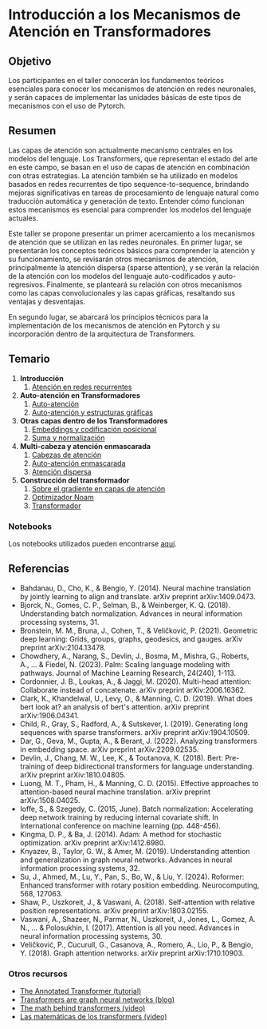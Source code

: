 # Introducción a los Mecanismos de Atención en Transformadores

## Objetivo
Los participantes en el taller conocerán los fundamentos teóricos esenciales para conocer los mecanismos de atención en redes neuronales, y serán capaces de implementar las unidades básicas de este tipos de mecanismos con el uso de Pytorch.

## Resumen
Las capas de atención son actualmente mecanismo centrales en los modelos del lenguaje. Los Transformers, que representan el estado del arte en este campo, se basan en el uso de capas de atención en combinación con otras estrategias. La atención también se ha utilizado en modelos basados en redes recurrentes de tipo sequence-to-sequence, brindando mejoras significativas en tareas de procesamiento de lenguaje natural como traducción automática y generación de texto. Entender cómo funcionan estos mecanismos es esencial para comprender los modelos del lenguaje actuales.

Este taller se propone presentar un primer acercamiento a los mecanismos de atención que se utilizan en las redes neuronales. En primer lugar, se presentarán los conceptos teóricos básicos para comprender la atención y su funcionamiento, se revisarán otros mecanismos de atención, principalmente la atención dispersa (sparse attention), y se verán la relación de la atención con los modelos del lenguaje auto-codificados y auto-regresivos. Finalmente, se planteará su relación con otros mecanismos como las capas convolucionales y las capas gráficas, resaltando sus ventajas y desventajas.

En segundo lugar, se abarcará los principios técnicos para la implementación de los mecanismos de atención en Pytorch y su incorporación dentro de la arquitectura de Transformers.

## Temario

1. <b>Introducción</b>
    1. [Atención en redes recurrentes](https://victormijangosdelacruz.github.io/MecanismosAtencion/html/01RNNAtenttion.html)
2. <b>Auto-atención en Transformadores</b>
    1. [Auto-atención](https://victormijangosdelacruz.github.io/MecanismosAtencion/html/02SelfAttention.html)
    2. [Auto-atención y estructuras gráficas](https://victormijangosdelacruz.github.io/MecanismosAtencion/html/03GraphAttention.html)
3. <b>Otras capas dentro de los Transformadores</b>
    1. [Embeddings y codificación posicional](https://victormijangosdelacruz.github.io/MecanismosAtencion/html/04Encoding.html)
    2. [Suma y normalización](https://victormijangosdelacruz.github.io/MecanismosAtencion/html/05Normalization.html)
4. <b>Multi-cabeza y atención enmascarada</b>
    1. [Cabezas de atención](https://victormijangosdelacruz.github.io/MecanismosAtencion/html/06AttentionHead.html)
    2. [Auto-atención enmascarada](https://victormijangosdelacruz.github.io/MecanismosAtencion/html/07MaskedAttention.html)
    3. [Atención dispersa](https://victormijangosdelacruz.github.io/MecanismosAtencion/html/07bSparseAtt.html)
9. <b>Construcción del transformador</b>
    1. [Sobre el gradiente en capas de atención](https://victormijangosdelacruz.github.io/MecanismosAtencion/html/08aGradientAtt.html)
    2. [Optimizador Noam](https://victormijangosdelacruz.github.io/MecanismosAtencion/html/08Noam.html)
    3. [Transformador](https://victormijangosdelacruz.github.io/MecanismosAtencion/html/09FullTranformer.html)

### Notebooks

Los notebooks utilizados pueden encontrarse [aquí](https://victormijangosdelacruz.github.io/MecanismosAtencion/Notebooks/).

## Referencias

- Bahdanau, D., Cho, K., & Bengio, Y. (2014). Neural machine translation by jointly learning to align and translate. arXiv preprint arXiv:1409.0473.
- Bjorck, N., Gomes, C. P., Selman, B., & Weinberger, K. Q. (2018). Understanding batch normalization. Advances in neural information processing systems, 31.
- Bronstein, M. M., Bruna, J., Cohen, T., & Veličković, P. (2021). Geometric deep learning: Grids, groups, graphs, geodesics, and gauges. arXiv preprint arXiv:2104.13478.
- Chowdhery, A., Narang, S., Devlin, J., Bosma, M., Mishra, G., Roberts, A., ... & Fiedel, N. (2023). Palm: Scaling language modeling with pathways. Journal of Machine Learning Research, 24(240), 1-113.
- Cordonnier, J. B., Loukas, A., & Jaggi, M. (2020). Multi-head attention: Collaborate instead of concatenate. arXiv preprint arXiv:2006.16362.
- Clark, K., Khandelwal, U., Levy, O., & Manning, C. D. (2019). What does bert look at? an analysis of bert's attention. arXiv preprint arXiv:1906.04341.
- Child, R., Gray, S., Radford, A., & Sutskever, I. (2019). Generating long sequences with sparse transformers. arXiv preprint arXiv:1904.10509.
- Dar, G., Geva, M., Gupta, A., & Berant, J. (2022). Analyzing transformers in embedding space. arXiv preprint arXiv:2209.02535.
- Devlin, J., Chang, M. W., Lee, K., & Toutanova, K. (2018). Bert: Pre-training of deep bidirectional transformers for language understanding. arXiv preprint arXiv:1810.04805.
- Luong, M. T., Pham, H., & Manning, C. D. (2015). Effective approaches to attention-based neural machine translation. arXiv preprint arXiv:1508.04025.
- Ioffe, S., & Szegedy, C. (2015, June). Batch normalization: Accelerating deep network training by reducing internal covariate shift. In International conference on machine learning (pp. 448-456).
- Kingma, D. P., & Ba, J. (2014). Adam: A method for stochastic optimization. arXiv preprint arXiv:1412.6980.
- Knyazev, B., Taylor, G. W., & Amer, M. (2019). Understanding attention and generalization in graph neural networks. Advances in neural information processing systems, 32.
- Su, J., Ahmed, M., Lu, Y., Pan, S., Bo, W., & Liu, Y. (2024). Roformer: Enhanced transformer with rotary position embedding. Neurocomputing, 568, 127063.
- Shaw, P., Uszkoreit, J., & Vaswani, A. (2018). Self-attention with relative position representations. arXiv preprint arXiv:1803.02155.
- Vaswani, A., Shazeer, N., Parmar, N., Uszkoreit, J., Jones, L., Gomez, A. N., ... & Polosukhin, I. (2017). Attention is all you need. Advances in neural information processing systems, 30.
- Veličković, P., Cucurull, G., Casanova, A., Romero, A., Lio, P., & Bengio, Y. (2018). Graph attention networks. arXiv preprint arXiv:1710.10903.

### Otros recursos

- [The Annotated Transformer (tutorial)](https://nlp.seas.harvard.edu/2018/04/03/attention.html)
- [Transformers are graph neural networks (blog)](https://thegradient.pub/transformers-are-graph-neural-networks/)
- [The math behind transformers (video)](https://www.youtube.com/watch?v=UPtG_38Oq8o&t=1s)
- [Las matemáticas de los transformers (video)](https://www.youtube.com/watch?v=w5pfPvGGSIY&t=8s)
